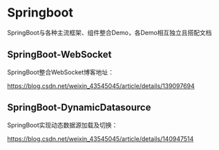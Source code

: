 # Springboot
SpringBoot与各种主流框架、组件整合Demo，各Demo相互独立且搭配文档

## SpringBoot-WebSocket

SpringBoot整合WebSocket博客地址：

https://blog.csdn.net/weixin_43545045/article/details/139097694

## SpringBoot-DynamicDatasource

SpringBoot实现动态数据源加载及切换：

https://blog.csdn.net/weixin_43545045/article/details/140947514


